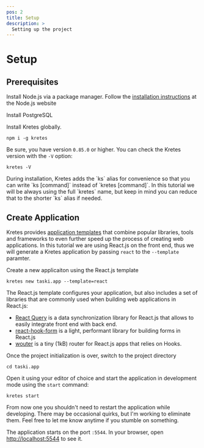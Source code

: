 ```yaml
---
pos: 2
title: Setup
description: >
  Setting up the project
---
```


# Setup

## Prerequisites

Install Node.js via a package manager. Follow the [installation instructions](https://nodejs.org/en/download/package-manager/) at the Node.js website

Install PostgreSQL

Install Kretes globally.
```
npm i -g kretes
```

Be sure, you have version `0.85.0` or higher. You can check the Kretes version with the `-V` option:

```
kretes -V
```

<Notice>
During installation, Kretes adds the `ks` alias for convenience so that you can write `ks [command]` instead of `kretes [command]`. In this tutorial we will be always using the full `kretes` name, but keep in mind you can reduce that to the shorter `ks` alias if needed.
</Notice>

## Create Application

Kretes provides [application templates](/docs/integrations) that combine popular libraries, tools and frameworks to even further speed up the process of creating web applications. In this tutorial we are using React.js on the front end, thus we will generate a Kretes application by passing `react` to the `--template` paramter.

Create a new applicaiton using the React.js template

```
kretes new taski.app --template=react
```

The React.js template configures your application, but also includes a set of libraries that are commonly used when building web applications in React.js:

* [React Query](https://react-query.tanstack.com) is a data synchronization library for React.js that allows to easily integrate front end with back end.
* [react-hook-form](https://react-hook-form.com) is a light, performant library for building forms in React.js
* [wouter](https://github.com/molefrog/wouter) is a tiny (1kB) router for React.js apps that relies on Hooks.

Once the project initialization is over, switch to the project directory

```
cd taski.app
```

Open it using your editor of choice and start the application in development mode using the `start` command:

```
kretes start
```

From now one you shouldn't need to restart the application while developing. There may be occasional quirks, but I'm working to eliminate them. Feel free to let me know anytime if you stumble on something.

The application starts on the port `:5544`. In your browser, open [http://localhost:5544](http://localhost:5544) to see it.
